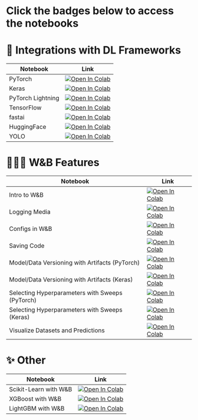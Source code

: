 # Click the badges below to access the notebooks

# 🤝 Integrations with DL Frameworks

| Notebook    | Link |
|-------------|------|
| PyTorch  | [![Open In Colab](https://colab.research.google.com/assets/colab-badge.svg)](http://wandb.me/pytorch-colab) |
| Keras  | [![Open In Colab](https://colab.research.google.com/assets/colab-badge.svg)](http://wandb.me/keras-colab) |
| PyTorch Lightning | [![Open In Colab](https://colab.research.google.com/assets/colab-badge.svg)](http://wandb.me/lit-colab) |
| TensorFlow  | [![Open In Colab](https://colab.research.google.com/assets/colab-badge.svg)](http://wandb.me/tf-colab) |
| fastai | [![Open In Colab](https://colab.research.google.com/assets/colab-badge.svg)](http://wandb.me/fastai-colab) |
| HuggingFace | [![Open In Colab](https://colab.research.google.com/assets/colab-badge.svg)](http://wandb.me/huggingface-colab) |
| YOLO | [![Open In Colab](https://colab.research.google.com/assets/colab-badge.svg)](http://wandb.me/yolov5-colab) |

# 🏋🏽‍♂️ W&B Features

| Notebook    | Link |
|-------------|------|
| Intro to W&B | [![Open In Colab](https://colab.research.google.com/assets/colab-badge.svg)](http://wandb.me/intro-colab) |
| Logging Media | [![Open In Colab](https://colab.research.google.com/assets/colab-badge.svg)](http://wandb.me/media-colab) |
| Configs in W&B  | [![Open In Colab](https://colab.research.google.com/assets/colab-badge.svg)](http://wandb.me/config-colab) |
| Saving Code  | [![Open In Colab](https://colab.research.google.com/assets/colab-badge.svg)](http://wandb.me/code-save-colab) |
| Model/Data Versioning with Artifacts (PyTorch) | [![Open In Colab](https://colab.research.google.com/assets/colab-badge.svg)](http://wandb.me/artifacts-colab) |
| Model/Data Versioning with Artifacts (Keras) | [![Open In Colab](https://colab.research.google.com/assets/colab-badge.svg)](http://wandb.me/artifacts-fast-colab) |
| Selecting Hyperparameters with Sweeps (PyTorch)  | [![Open In Colab](https://colab.research.google.com/assets/colab-badge.svg)](http://wandb.me/sweeps-colab) |
| Selecting Hyperparameters with Sweeps (Keras)  | [![Open In Colab](https://colab.research.google.com/assets/colab-badge.svg)](http://wandb.me/tf-sweeps-colab) |
| Visualize Datasets and Predictions  | [![Open In Colab](https://colab.research.google.com/assets/colab-badge.svg)](http://wandb.me/dsviz-nature-colab) |

# ✨ Other

| Notebook    | Link |
|-------------|------|
| Scikit-Learn with W&B  | [![Open In Colab](https://colab.research.google.com/assets/colab-badge.svg)](http://wandb.me/scikit-colab) |
| XGBoost with W&B | [![Open In Colab](https://colab.research.google.com/assets/colab-badge.svg)](http://wandb.me/xgb-colab) |
| LightGBM with W&B | [![Open In Colab](https://colab.research.google.com/assets/colab-badge.svg)](http://wandb.me/lightgbm-colab) |
